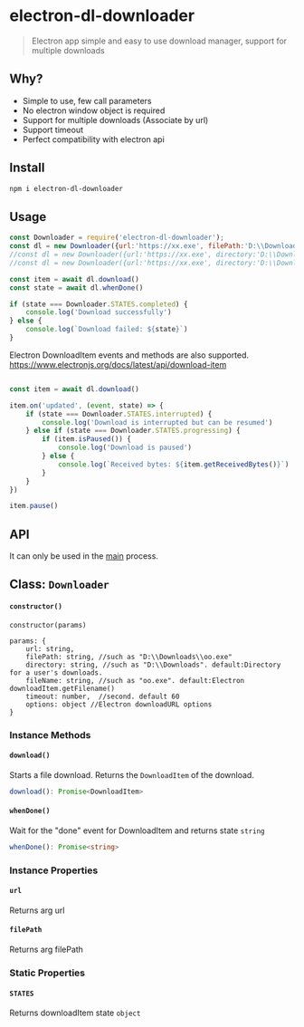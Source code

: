 # electron-dl-downloader

> Electron app simple and easy to use download manager, support for multiple downloads

## Why?

- Simple to use, few call parameters
- No electron window object is required
- Support for multiple downloads (Associate by url)
- Support timeout
- Perfect compatibility with electron api

## Install

```sh
npm i electron-dl-downloader
```

## Usage

```js
const Downloader = require('electron-dl-downloader');
const dl = new Downloader({url:'https://xx.exe', filePath:'D:\\Downloads\\oo.exe'});
//const dl = new Downloader({url:'https://xx.exe', directory:'D:\\Downloads'});
//const dl = new Downloader({url:'https://xx.exe', directory:'D:\\Downloads', fileName:'oo.exe'});
```

```js
const item = await dl.download()
const state = await dl.whenDone()

if (state === Downloader.STATES.completed) {
    console.log('Download successfully')
} else {
    console.log(`Download failed: ${state}`)
}
```
Electron DownloadItem events and methods are also supported.\
https://www.electronjs.org/docs/latest/api/download-item
```js

const item = await dl.download()

item.on('updated', (event, state) => {
    if (state === Downloader.STATES.interrupted) {
        console.log('Download is interrupted but can be resumed')
    } else if (state === Downloader.STATES.progressing) {
        if (item.isPaused()) {
            console.log('Download is paused')
        } else {
            console.log(`Received bytes: ${item.getReceivedBytes()}`)
        }
    }
})

item.pause()
```

## API

It can only be used in the [main](https://electronjs.org/docs/glossary/#main-process) process.

## Class: `Downloader`


#### `constructor()`

```
constructor(params)

params: {
    url: string,
    filePath: string, //such as "D:\\Downloads\\oo.exe"
    directory: string, //such as "D:\\Downloads". default:Directory for a user's downloads.
    fileName: string, //such as "oo.exe". default:Electron downloadItem.getFilename()
    timeout: number,  //second. default 60
    options: object //Electron downloadURL options
}
```

### Instance Methods

#### `download()`
Starts a file download. Returns the `DownloadItem` of the download.
```typescript
download(): Promise<DownloadItem>
```

#### `whenDone()`
Wait for the "done" event for DownloadItem and returns state `string`
```typescript
whenDone(): Promise<string>
```

### Instance Properties

#### `url` 
Returns arg url

#### `filePath`
Returns arg filePath

### Static Properties

#### `STATES`
Returns downloadItem state `object`